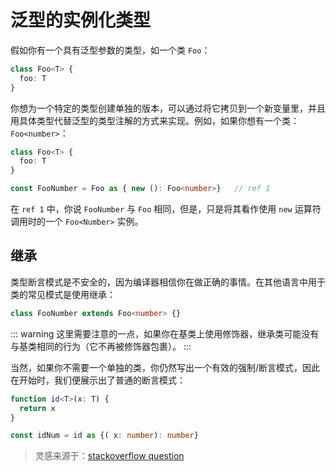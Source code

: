 # 泛型的实例化类型

假如你有一个具有泛型参数的类型，如一个类 `Foo`：

```ts
class Foo<T> {
  foo: T
}
```

你想为一个特定的类型创建单独的版本，可以通过将它拷贝到一个新变量里，并且用具体类型代替泛型的类型注解的方式来实现。例如，如果你想有一个类：`Foo<number>`：

```ts
class Foo<T> {
  foo: T
}

const FooNumber = Foo as { new (): Foo<number>}   // ref 1
```

在 `ref 1` 中，你说 `FooNumber` 与 `Foo` 相同，但是，只是将其看作使用 `new` 运算符调用时的一个 `Foo<Number>` 实例。

## 继承

类型断言模式是不安全的，因为编译器相信你在做正确的事情。在其他语言中用于类的常见模式是使用继承：

```ts
class FooNumber extends Foo<number> {}
```

::: warning
这里需要注意的一点，如果你在基类上使用修饰器，继承类可能没有与基类相同的行为（它不再被修饰器包裹）。
:::

当然，如果你不需要一个单独的类，你仍然写出一个有效的强制/断言模式，因此在开始时，我们便展示出了普通的断言模式：

```ts
function id<T>(x: T) {
  return x
}

const idNum = id as {( x: number): number}
```

> 灵感来源于：[stackoverflow question](https://stackoverflow.com/questions/34859911/instantiated-polymorphic-function-as-argument-in-typescript/34864705#34864705)